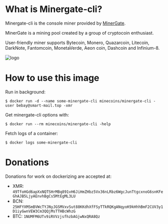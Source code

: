 # What is Minergate-cli?

Minergate-cli is the console miner provided by [MinerGate](http://rebrand.ly/minergate).

MinerGate is a mining pool created by a group of cryptocoin enthusiast.

User-friendly miner supports Bytecoin, Monero, Quazarcoin, Litecoin, DarkNote, Fantomcoin, MonetaVerde, Aeon coin, Dashcoin and Infinium-8.

![logo](https://scontent.cdninstagram.com/t51.2885-19/s150x150/11939576_895926810497744_2081713499_a.jpg)

# How to use this image

Run in background:

```console
$ docker run -d --name some-minergate-cli minecoins/minergate-cli -user bebay@smart-mail.top -xmr
```

Get minergate-cli options with:

```console
$ docker run --rm minecoins/minergate-cli -help
```

Fetch logs of a container:

```console
$ docker logs some-minergate-cli
```

# Donations

Donations for work on dockerizing are accepted at:

- XMR: `49TfoHGd6apXxNQTSHrMBq891vH6JiHmZHbz5Vx36nLRbz6WgcJunTtgcxnoG6snKFeGhAJB5LjyAEnvhBgCs5MtEgML3LU`
- BCN: `25HFYXMSmBVWcTYJNyJGSMVxvSut88KKdhXfFSyTTkRQKgANqyoK9kHhhBmF2CUV3y1D1iyGwnVEW3Cm3QQjMsTTHBcWhzG`
- BTC: `1NUMFM6UTv9iRVVzjsfhzbAGjwNxQRA8Qz`
